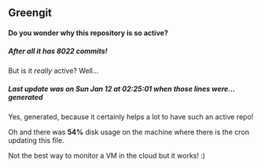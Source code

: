 ## Greengit

#### Do you wonder why this repository is so active?

##### After all it has 8022 commits!

But is it *really* active? Well...

##### Last update was on Sun Jan 12 at 02:25:01 when those lines were... generated

Yes, generated, because it certainly helps a lot to have such an active repo!

Oh and there was **54%** disk usage on the machine
where there is the cron updating this file.

Not the best way to monitor a VM in the cloud but it works! :)
